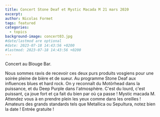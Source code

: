 ```yaml
---
title: Concert Stone Deaf et Mystic Macada M 21 mars 2020
excerpt: 
author: Nicolas Formet
tags: featured
categories:
  - topics
background-image: concert03.jpg
#date/lastmod are optional
#date: 2023-07-18 14:43:56 +0200
#lastmod: 2023-07-18 14:43:56 +0200
---
```

Concert au Blouge Bar.

Nous sommes ravis de recevoir ces deux purs produits vosgiens pour une soirée pleine de bière et de sueur.
Au programme 
Stone Deaf aux influences blues et hard rock. On y reconnaît du Motörhead dans la puissance, et du Deep Purple dans l'atmosphère. C'est du lourd, c'est puissant, ça joue fort et ça fait du bien par où ça passe !
Mystic macada M. Attendez vous à en prendre plein les yeux comme dans les oreilles ! Amateurs des grands standards tels que Metallica ou Sepultura, notez bien la date !
Entrée gratuite !